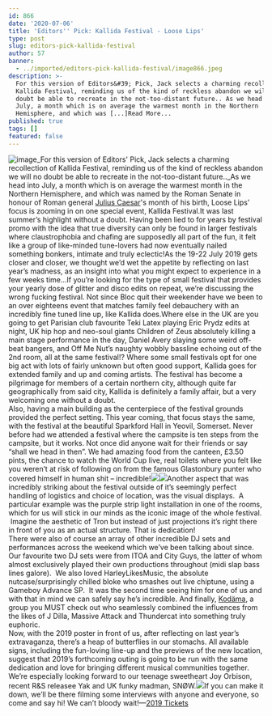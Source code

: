 ```yaml
---
id: 866
date: '2020-07-06'
title: 'Editors'' Pick: Kallida Festival - Loose Lips'
type: post
slug: editors-pick-kallida-festival
author: 57
banner:
  - ../imported/editors-pick-kallida-festival/image866.jpeg
description: >-
  For this version of Editors&#39; Pick, Jack selects a charming recollection of
  Kallida Festival, reminding us of the kind of reckless abandon we will no
  doubt be able to recreate in the not-too-distant future.. As we head into
  July, a month which is on average the warmest month in the Northern
  Hemisphere, and which was [...]Read More...
published: true
tags: []
featured: false
---
```

![image](../../imported/editors-pick-kallida-festival/image866.jpeg)_For this version of Editors' Pick, Jack selects a charming recollection of Kallida Festival, reminding us of the kind of reckless abandon we will no doubt be able to recreate in the not-too-distant future.._As we head into July, a month which is on average the warmest month in the Northern Hemisphere, and which was named by the Roman Senate in honour of Roman general [Julius Caesar](https://en.wikipedia.org/wiki/Julius_Caesar "Julius Caesar")'s month of his birth, Loose Lips’ focus is zooming in on one special event, Kallida Festival.It was last summer’s highlight without a doubt. Having been lied to for years by festival promo with the idea that true diversity can only be found in larger festivals where claustrophobia and chafing are supposedly all part of the fun, it felt like a group of like-minded tune-lovers had now eventually nailed something bonkers, intimate and truly eclectic!As the 19-22 July 2019 gets closer and closer, we thought we’d wet the appetite by reflecting on last year’s madness, as an insight into what you might expect to experience in a few weeks time…If you’re looking for the type of small festival that provides your yearly dose of glitter and disco edits on repeat, we’re discussing the wrong fucking festival. Not since Bloc quit their weekender have we been to an over eighteens event that matches family feel debauchery with an incredibly fine tuned line up, like Kallida does.Where else in the UK are you going to get Parisian club favourite Teki Latex playing Eric Prydz edits at night, UK hip hop and neo-soul giants Children of Zeus absolutely killing a main stage performance in the day, Daniel Avery slaying some weird off-beat bangers, and Off Me Nut’s naughty wobbly bassline echoing out of the 2nd room, all at the same festival!? Where some small festivals opt for one big act with lots of fairly unknown but often good support, Kallida goes for extended family and up and coming artists. The festival has become a pilgrimage for members of a certain northern city, although quite far geographically from said city, Kallida is definitely a family affair, but a very welcoming one without a doubt.  
Also, having a main building as the centerpiece of the festival grounds provided the perfect setting. This year coming, that focus stays the same, with the festival at the beautiful Sparkford Hall in Yeovil, Somerset. Never before had we attended a festival where the campsite is ten steps from the campsite, but it works. Not once did anyone wait for their friends or say “shall we head in then”. We had amazing food from the canteen, £3.50 pints, the chance to watch the World Cup live, real toilets where you felt like you weren’t at risk of following on from the famous Glastonbury punter who covered himself in human shit – incredible!![](/wp-content/uploads/live/img/wysiwyg/5d0cb6ffd9273.jpg)![](/wp-content/uploads/live/img/wysiwyg/5d0cb6e94cd62.jpg)Another aspect that was incredibly striking about the festival outside of it’s seemingly perfect handling of logistics and choice of location, was the visual displays.  A particular example was the purple strip light installation in one of the rooms, which for us will stick in our minds as the iconic image of the whole festival.  Imagine the aesthetic of Tron but instead of just projections it’s right there in front of you as an actual structure. That is dedication!  
There were also of course an array of other incredible DJ sets and performances across the weekend which we’ve been talking about since. Our favourite two DJ sets were from ITOA and City Guys, the latter of whom almost exclusively played their own productions throughout (midi slap bass lines galore).  We also loved HarleyLikesMusic, the absolute nutcase/surprisingly chilled bloke who smashes out live chiptune, using a Gameboy Advance SP.  It was the second time seeing him for one of us and with that in mind we can safely say he’s incredible. And finally, [Kodäma](https://www.facebook.com/kodamaliveband/), a group you MUST check out who seamlessly combined the influences from the likes of J Dilla, Massive Attack and Thundercat into something truly euphoric.  
Now, with the 2019 poster in front of us, after reflecting on last year’s extravaganza, there’s a heap of butterflies in our stomachs. All available signs, including the fun-loving line-up and the previews of the new location, suggest that 2019’s forthcoming outing is going to be run with the same dedication and love for bringing different musical communities together. We’re especially looking forward to our teenage sweetheart Joy Orbison, recent R&S releasee Yak and UK funky madman, SNØW.![](/wp-content/uploads/live/img/wysiwyg/5d0cb6d53ceae.png)If you can make it down, we’ll be there filming some interviews with anyone and everyone, so come and say hi! We can’t bloody wait!—[2019 Tickets](https://www.residentadvisor.net/events/1210919)